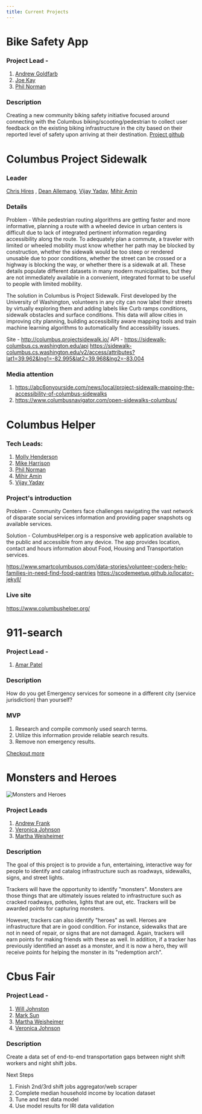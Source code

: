 ```yaml
---
title: Current Projects
---
```



Bike Safety App
==
### Project Lead -
1. [Andrew Goldfarb](https://www.linkedin.com/in/andrew-goldfarb-158a05107/)
2. [Joe Kay](https://www.linkedin.com/in/joseph-kay-0a35978a/)
3. [Phil Norman](https://www.linkedin.com/in/phil-norman/)

### Description
Creating a new community biking safety initiative focused around connecting with the Columbus biking/scooting/pedestrian to collect user feedback on the existing biking infrastructure in the city based on their reported level of safety upon arriving at their destination.
[Project github](https://github.com/SCODEMeetup/cbus-biking-LOC)

 Columbus Project Sidewalk
==
### Leader

[Chris Hires](https://www.linkedin.com/in/christopherrhires) ,
[Dean Allemang](https://www.linkedin.com/in/dean-allemang-96218), [Vijay Yadav](https://www.linkedin.com/in/vejay/), [Mihir Amin](https://www.linkedin.com/in/mihir-amin-46910540/)

### Details

Problem - While pedestrian routing algorithms are getting faster and more informative, planning a route with a wheeled device in urban centers is difficult due to lack of integrated pertinent information regarding accessibility along the route. To adequately plan a commute, a traveler with limited or wheeled mobility must know whether her path may be blocked by construction, whether the sidewalk would be too steep or rendered unusable due to poor conditions, whether the street can be crossed or a highway is blocking the way, or whether there is a sidewalk at all. These details populate different datasets in many modern municipalities, but they are not immediately available in a convenient, integrated format to be useful to people with limited mobility. 

The solution in Columbus is Project Sidewalk. First developed by the University of Washington, volunteers in any city can now label their streets by virtually exploring them and adding labels like Curb ramps conditions, sidewalk obstacles and surface conditions. This data will allow cities in improving city planning, building accessibility aware mapping tools and train machine learning algorithms to automatically find accessibility issues.

Site - http://columbus.projectsidewalk.io/
API - https://sidewalk-columbus.cs.washington.edu/api
https://sidewalk-columbus.cs.washington.edu/v2/access/attributes?lat1=39.962&lng1=-82.995&lat2=39.968&lng2=-83.004

### Media attention
1. https://abc6onyourside.com/news/local/project-sidewalk-mapping-the-accessibility-of-columbus-sidewalks
2. https://www.columbusnavigator.com/open-sidewalks-columbus/


Columbus Helper
==
### Tech Leads: 
1. [Molly Henderson]()
2. [Mike Harrison]()
3. [Phil Norman](https://www.linkedin.com/in/phil-norman/)
4. [Mihir Amin](https://www.linkedin.com/in/mihir-amin-46910540/)
5. [Vijay Yadav](https://www.linkedin.com/in/vejay/)

### Project's introduction
Problem - Community Centers face challenges navigating the vast network of disparate social services information and providing paper snapshots og available services. 

Solution - ColumbusHelper.org is a responsive web application available to the public and accessible from any device. The app provides location, contact and hours information about Food, Housing and Transportation services.

https://www.smartcolumbusos.com/data-stories/volunteer-coders-help-families-in-need-find-food-pantries
https://scodemeetup.github.io/locator-jekyll/

### Live site
https://www.columbushelper.org/


911-search
==
### Project Lead -
1. [Amar Patel](https://www.linkedin.com/in/amarpatelohio/)

### Description
How do you get Emergency services for someone in a different city (service jurisdiction) than yourself?

### MVP 
1. Research and compile commonly used search terms.
2. Utilize this information provide reliable search results.
3. Remove non emergency results.

[Checkout more](https://docs.google.com/presentation/d/1JfDPw5MaKr33Pss_CmyVFY9A6-aaXqafCCbcZSFFNwY/edit?usp=sharing)


Monsters and Heroes
==
![Monsters and Heroes](https://repository-images.githubusercontent.com/247468926/4f0b5080-66a5-11ea-9ffb-2c30cc90b43b)

### Project Leads
1. [Andrew Frank](https://www.linkedin.com/in/andrewjfrank/)
2. [Veronica Johnson](https://www.linkedin.com/in/veronica-johnson-9794b5177/)
3. [Martha Weisheimer](https://www.linkedin.com/in/marthaweisheimer/)

### Description
The goal of this project is to provide a fun, entertaining, interactive way for people to identify and catalog infrastructure such as roadways, sidewalks, signs, and street lights. 

Trackers will have the opportunity to identify "monsters". Monsters are those things that are ultimately issues related to infrastructure such as cracked roadways, potholes, lights that are out, etc. Trackers will be awarded points for capturing monsters.

However, trackers can also identify "heroes" as well. Heroes are infrastructure that are in good condition. For instance, sidewalks that are not in need of repair, or signs that are not damaged. Again, trackers will earn points for making friends with these as well. In addition, if a tracker has previously identified an asset as a monster, and it is now a hero, they will receive points for helping the monster in its "redemption arch".

Cbus Fair
==
### Project Lead -
1. [Will Johnston](https://www.linkedin.com/in/chefwill/)
2. [Mark Sun](https://www.linkedin.com/in/marksunmba/)
3. [Martha Weisheimer]()
4. [Veronica Johnson]()

### Description
Create a data set of end-to-end transportation gaps between night shift workers and night shift jobs.

Next Steps
1. Finish 2nd/3rd shift jobs aggregator/web scraper
2. Complete median household income by location dataset
3. Tune and test data model 
4. Use model results for IRl data validation
